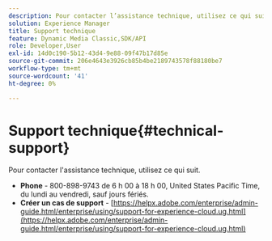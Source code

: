 ```yaml
---
description: Pour contacter l’assistance technique, utilisez ce qui suit.
solution: Experience Manager
title: Support technique
feature: Dynamic Media Classic,SDK/API
role: Developer,User
exl-id: 14d0c190-5b12-43d4-9e88-09f47b17d85e
source-git-commit: 206e4643e3926cb85b4be2189743578f88180be7
workflow-type: tm+mt
source-wordcount: '41'
ht-degree: 0%

---
```


# Support technique{#technical-support}

Pour contacter l&#39;assistance technique, utilisez ce qui suit.

* **Phone** - 800-898-9743 de 6 h 00 à 18 h 00, United States Pacific Time, du lundi au vendredi, sauf jours fériés.
* **Créer un cas de support** - [https://helpx.adobe.com/enterprise/admin-guide.html/enterprise/using/support-for-experience-cloud.ug.html](https://helpx.adobe.com/enterprise/admin-guide.html/enterprise/using/support-for-experience-cloud.ug.html)
